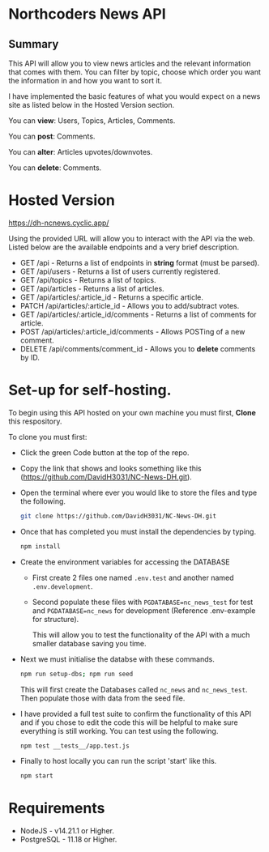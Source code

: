 # Northcoders News API

## Summary

This API will allow you to view news articles and the relevant information that comes with them. You can filter by topic, choose which order you want the information in and how you want to sort it.

I have implemented the basic features of what you would expect on a news site as listed below in the Hosted Version section.

You can **view**: Users, Topics, Articles, Comments.

You can **post**: Comments.

You can **alter**: Articles upvotes/downvotes.

You can **delete**: Comments.

# Hosted Version

<https://dh-ncnews.cyclic.app/>

Using the provided URL will allow you to interact with the API via the web. Listed below are the available endpoints and a very brief description.

- GET /api - Returns a list of endpoints in **string** format (must be parsed).
- GET /api/users - Returns a list of users currently registered.
- GET /api/topics - Returns a list of topics.
- GET /api/articles - Returns a list of articles.
- GET /api/articles/:article_id - Returns a specific article.
- PATCH /api/articles/:article_id - Allows you to add/subtract votes.
- GET /api/articles/:article_id/comments - Returns a list of comments for article.
- POST /api/articles/:article_id/comments - Allows POSTing of a new comment.
- DELETE /api/comments/comment_id - Allows you to **delete** comments by ID.

# Set-up for self-hosting.

To begin using this API hosted on your own machine you must first, **Clone** this respository.

To clone you must first:

- Click the green Code button at the top of the repo.
- Copy the link that shows and looks something like this (https://github.com/DavidH3031/NC-News-DH.git).
- Open the terminal where ever you would like to store the files and type the following.

  ```sh
  git clone https://github.com/DavidH3031/NC-News-DH.git
  ```

- Once that has completed you must install the dependencies by typing.
  ```sh
  npm install
  ```
- Create the environment variables for accessing the DATABASE

  - First create 2 files one named `.env.test` and another named `.env.development`.
  - Second populate these files with `PGDATABASE=nc_news_test` for test and `PGDATABASE=nc_news` for development (Reference .env-example for structure).

    This will allow you to test the functionality of the API with a much smaller database saving you time.

- Next we must initialise the databse with these commands.

  ```sh
  npm run setup-dbs; npm run seed
  ```

  This will first create the Databases called `nc_news` and `nc_news_test`. Then populate those with data from the seed file.

- I have provided a full test suite to confirm the functionality of this API and if you chose to edit the code this will be helpful to make sure everything is still working. You can test using the following.

  ```sh
  npm test __tests__/app.test.js
  ```

- Finally to host locally you can run the script 'start' like this.
  ```sh
  npm start
  ```

# Requirements

- NodeJS - v14.21.1 or Higher.
- PostgreSQL - 11.18 or Higher.
